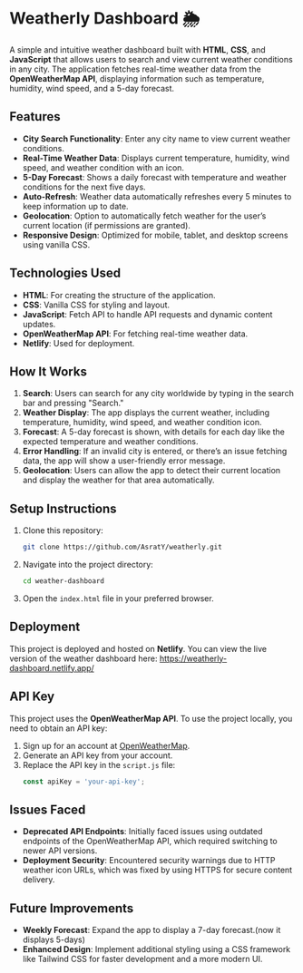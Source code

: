 # Weatherly Dashboard 🌦️

A simple and intuitive weather dashboard built with **HTML**, **CSS**, and **JavaScript** that allows users to search and view current weather conditions in any city. The application fetches real-time weather data from the **OpenWeatherMap API**, displaying information such as temperature, humidity, wind speed, and a 5-day forecast.

## Features

- **City Search Functionality**: Enter any city name to view current weather conditions.
- **Real-Time Weather Data**: Displays current temperature, humidity, wind speed, and weather condition with an icon.
- **5-Day Forecast**: Shows a daily forecast with temperature and weather conditions for the next five days.
- **Auto-Refresh**: Weather data automatically refreshes every 5 minutes to keep information up to date.
- **Geolocation**: Option to automatically fetch weather for the user’s current location (if permissions are granted).
- **Responsive Design**: Optimized for mobile, tablet, and desktop screens using vanilla CSS.

## Technologies Used

- **HTML**: For creating the structure of the application.
- **CSS**: Vanilla CSS for styling and layout.
- **JavaScript**: Fetch API to handle API requests and dynamic content updates.
- **OpenWeatherMap API**: For fetching real-time weather data.
- **Netlify**: Used for deployment.

## How It Works

1. **Search**: Users can search for any city worldwide by typing in the search bar and pressing "Search."
2. **Weather Display**: The app displays the current weather, including temperature, humidity, wind speed, and weather condition icon.
3. **Forecast**: A 5-day forecast is shown, with details for each day like the expected temperature and weather conditions.
4. **Error Handling**: If an invalid city is entered, or there’s an issue fetching data, the app will show a user-friendly error message.
5. **Geolocation**: Users can allow the app to detect their current location and display the weather for that area automatically.

## Setup Instructions

1. Clone this repository:
   ```bash
   git clone https://github.com/AsratY/weatherly.git
   ```

2. Navigate into the project directory:
   ```bash
   cd weather-dashboard
   ```

3. Open the `index.html` file in your preferred browser.

## Deployment

This project is deployed and hosted on **Netlify**. You can view the live version of the weather dashboard here: https://weatherly-dashboard.netlify.app/

## API Key

This project uses the **OpenWeatherMap API**. To use the project locally, you need to obtain an API key:
1. Sign up for an account at [OpenWeatherMap](https://home.openweathermap.org/users/sign_up).
2. Generate an API key from your account.
3. Replace the API key in the `script.js` file:
   ```javascript
   const apiKey = 'your-api-key';
   ```

## Issues Faced

- **Deprecated API Endpoints**: Initially faced issues using outdated endpoints of the OpenWeatherMap API, which required switching to newer API versions.
- **Deployment Security**: Encountered security warnings due to HTTP weather icon URLs, which was fixed by using HTTPS for secure content delivery.

## Future Improvements

- **Weekly Forecast**: Expand the app to display a 7-day forecast.(now it displays 5-days)
- **Enhanced Design**: Implement additional styling using a CSS framework like Tailwind CSS for faster development and a more modern UI.

